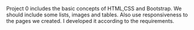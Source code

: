 Project 0 includes the basic concepts of HTML,CSS and Bootstrap. We should include some lists, images and tables. Also use responsiveness to 
the pages we created. I developed it according to the requirements.

